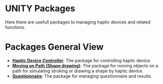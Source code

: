# UNITY Packages
Here there are usefull packages to managing haptic devices and related functions.


# Packages General View
- **[Haptic Device Controller](https://github.com/alinajm7/Haptisense\software\unity_packages\haptic_device_controller/)**: The package for controlling haptic device.
- **[Moving on Path (Shape drawing)](https://github.com/alinajm7/Haptisense\software\unity_packages\moving_on_path_(shape_drawing)/)**: The package for moving objects on a path for simulating stroking or drawing a shape by haptic device.
- **[Questionnaire](https://github.com/alinajm7/Haptisense\software\unity_packages\questionnaire/)**: The package for managing questionnaire and results.


